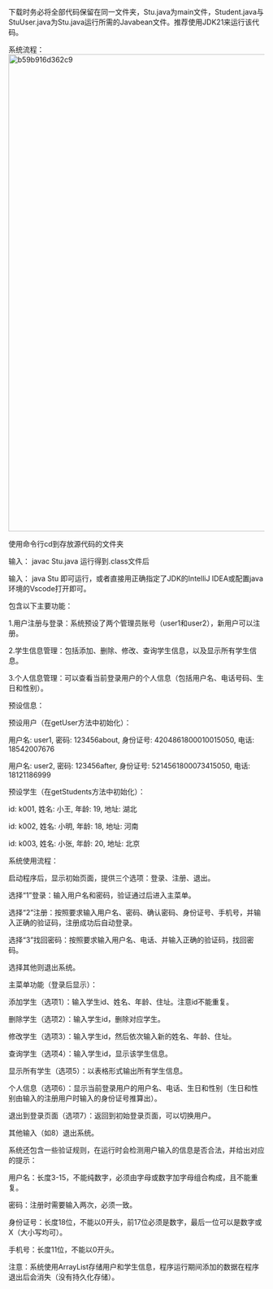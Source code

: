 下载时务必将全部代码保留在同一文件夹，Stu.java为main文件，Student.java与StuUser.java为Stu.java运行所需的Javabean文件。推荐使用JDK21来运行该代码。

系统流程：
<img width="1142" height="940" alt="b59b916d362c9" src="https://github.com/user-attachments/assets/e444e19b-5e8b-4408-9c0f-b8cdf1c84c86" />




使用命令行cd到存放源代码的文件夹

输入：
javac Stu.java
运行得到.class文件后

输入：
java Stu
即可运行，或者直接用正确指定了JDK的IntelliJ IDEA或配置java环境的Vscode打开即可。

包含以下主要功能：

1.用户注册与登录：系统预设了两个管理员账号（user1和user2），新用户可以注册。

2.学生信息管理：包括添加、删除、修改、查询学生信息，以及显示所有学生信息。

3.个人信息管理：可以查看当前登录用户的个人信息（包括用户名、电话号码、生日和性别）。

预设信息：

预设用户（在getUser方法中初始化）：

用户名: user1, 密码: 123456about, 身份证号: 4204861800010015050, 电话: 18542007676

用户名: user2, 密码: 123456after, 身份证号: 5214561800073415050, 电话: 18121186999

预设学生（在getStudents方法中初始化）：

id: k001, 姓名: 小王, 年龄: 19, 地址: 湖北

id: k002, 姓名: 小明, 年龄: 18, 地址: 河南

id: k003, 姓名: 小张, 年龄: 20, 地址: 北京

系统使用流程：

启动程序后，显示初始页面，提供三个选项：登录、注册、退出。

选择“1”登录：输入用户名和密码，验证通过后进入主菜单。

选择“2”注册：按照要求输入用户名、密码、确认密码、身份证号、手机号，并输入正确的验证码，注册成功后自动登录。

选择“3”找回密码：按照要求输入用户名、电话、并输入正确的验证码，找回密码。

选择其他则退出系统。

主菜单功能（登录后显示）：

添加学生（选项1）：输入学生id、姓名、年龄、住址。注意id不能重复。

删除学生（选项2）：输入学生id，删除对应学生。

修改学生（选项3）：输入学生id，然后依次输入新的姓名、年龄、住址。

查询学生（选项4）：输入学生id，显示该学生信息。

显示所有学生（选项5）：以表格形式输出所有学生信息。

个人信息（选项6）：显示当前登录用户的用户名、电话、生日和性别（生日和性别由输入的注册用户时输入的身份证号推算出）。

退出到登录页面（选项7）：返回到初始登录页面，可以切换用户。

其他输入（如8）退出系统。

系统还包含一些验证规则，在运行时会检测用户输入的信息是否合法，并给出对应的提示：

用户名：长度3-15，不能纯数字，必须由字母或数字加字母组合构成，且不能重复。

密码：注册时需要输入两次，必须一致。

身份证号：长度18位，不能以0开头，前17位必须是数字，最后一位可以是数字或X（大小写均可）。

手机号：长度11位，不能以0开头。

注意：系统使用ArrayList存储用户和学生信息，程序运行期间添加的数据在程序退出后会消失（没有持久化存储）。
